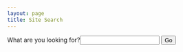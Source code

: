 ```yaml
---
layout: page
title: Site Search
---
```


<form action="get" id="site_search">
  <label for="search_box">What are you looking for?</label><input type="text" id="search_box">
  <input type="submit" value="Go" id="search_submit">
</form>

<ul id="search_results"></ul>

<script src="{{ site.baseurl }}public/js/lunr.js"></script>
<script src="https://ajax.googleapis.com/ajax/libs/jquery/1.11.3/jquery.min.js"></script>
<script src="{{ site.baseurl }}public/js/search.js"></script>
